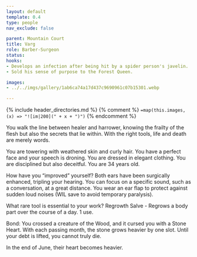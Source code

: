 ```yaml
---
layout: default
template: 0.4
type: people
nav_exclude: false

parent: Mountain Court
title: Varg
role: Barber-Surgeon
status: 
hooks:
- Develops an infection after being hit by a spider person's javelin.
- Sold his sense of purpose to the Forest Queen.

images: 
- ../../imgs/gallery/1ab6ca74a17d437c9690961c07b15301.webp

---
```


{% include header_directories.md %}
{% comment %}
`=map(this.images, (x) => "![im|200](" + x + ")")`
{% endcomment %}

You walk the line between healer and harrower, knowing the frailty of the flesh but also the secrets that lie within. With the right tools, life and death are merely words.

You are towering with weathered skin and curly hair. You have a perfect face and your speech is droning. You are dressed in elegant clothing. You are disciplined but also deceitful. You are 34 years old.

How have you “improved” yourself?
Both ears have been surgically enhanced, tripling your hearing. You can focus on a specific sound, such as a conversation, at a great distance. You wear an ear flap to protect against sudden loud noises (WIL save to avoid temporary paralysis).

What rare tool is essential to your work?
Regrowth Salve - Regrows a body part over the course of a day. 1 use.

Bond: You crossed a creature of the Wood, and it cursed you with a Stone Heart. With each passing month, the stone grows heavier by one slot. Until your debt is lifted, you cannot truly die.

In the end of June, their heart becomes heavier.